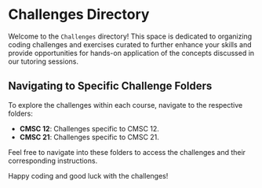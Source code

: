 
# Challenges Directory

Welcome to the `Challenges` directory! This space is dedicated to organizing coding challenges and exercises curated to further enhance your skills and provide opportunities for hands-on application of the concepts discussed in our tutoring sessions.

## Navigating to Specific Challenge Folders

To explore the challenges within each course, navigate to the respective folders:

- **CMSC 12**: Challenges specific to CMSC 12.
- **CMSC 21**: Challenges specific to CMSC 21.

Feel free to navigate into these folders to access the challenges and their corresponding instructions.

Happy coding and good luck with the challenges!
